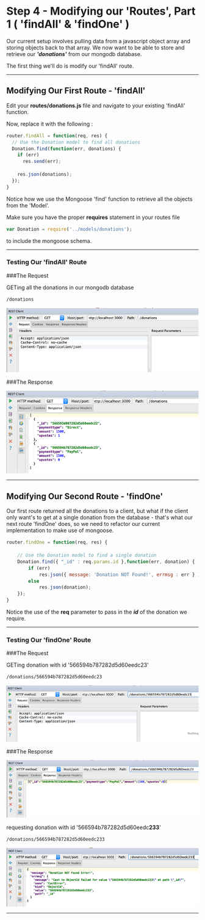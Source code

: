 # Step 4 - Modifying our 'Routes', Part 1 ( 'findAll' & 'findOne' )

Our current setup involves pulling data from a javascript object array and storing objects back to that array. We now want to be able to store and retrieve our ***'donations'*** from our mongodb database.

The first thing we'll do is modify our 'findAll' route.

---
## Modifying Our First Route - 'findAll'

Edit your **routes/donations.js** file and navigate to your existing 'findAll' function.

Now, replace it with the following :

```javascript
router.findAll = function(req, res) {
  // Use the Donation model to find all donations
  Donation.find(function(err, donations) {
    if (err)
      res.send(err);

    res.json(donations);
  });
}
```

Notice how we use the Mongoose 'find' function to retrieve all the objects from the 'Model'.

Make sure you have the proper **requires** statement in your routes file

~~~javascript
var Donation = require('../models/donations');
~~~

to include the mongoose schema.

---
### Testing Our 'findAll' Route

###The Request

GETing all the donations in our mongodb database
~~~html
/donations
~~~

![](../lab03/images/lab03s401.png)

###The Response

![](../lab03/images/lab03s402.png)

---
## Modifying Our Second Route - 'findOne'

Our first route returned all the donations to a client, but what if the client only want's to get at a single donation from the database - that's what our next route 'findOne' does, so we need to refactor our current implementation to make use of mongoose.

```javascript
router.findOne = function(req, res) {

    // Use the Donation model to find a single donation
    Donation.find({ "_id" : req.params.id },function(err, donation) {
        if (err)
            res.json({ message: 'Donation NOT Found!', errmsg : err } );
        else
            res.json(donation);
    });
}
```

Notice the use of the **req** parameter to pass in the ***id*** of the donation we require.

---
### Testing Our 'findOne' Route

###The Request

GETing donation with id '566594b787282d5d60eedc23'
~~~html
/donations/566594b787282d5d60eedc23
~~~

![](../lab03/images/lab03s403.png)

###The Response

![](../lab03/images/lab03s403a.png)

requesting donation with id '566594b787282d5d60eedc**233**'
~~~html
/donations/566594b787282d5d60eedc233
~~~

![](../lab03/images/lab03s404.png)

---
